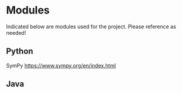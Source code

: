# Modules

Indicated below are modules used for the project. Please reference as needed!

## Python

SymPy https://www.sympy.org/en/index.html

## Java
